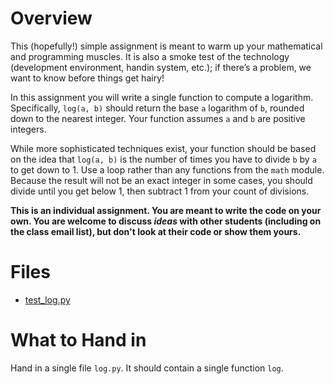 # Overview
This (hopefully!) simple assignment is meant to warm up your mathematical and programming muscles. It is also a smoke test of the technology (development environment, handin system, etc.); if there’s a problem, we want to know before things get hairy!

In this assignment you will write a single function to compute a logarithm. Specifically, `log(a, b)` should return the base `a` logarithm of `b`, rounded down to the nearest integer. Your function assumes `a` and `b` are positive integers.

While more sophisticated techniques exist, your function should be based on the idea that `log(a, b)` is the number of times you have to divide `b` by `a` to get down to 1. Use a loop rather than any functions from the `math` module. Because the result will not be an exact integer in some cases, you should divide until you get below 1, then subtract 1 from your count of divisions.

**This is an individual assignment. You are meant to write the code on your own. You are welcome to discuss *ideas* with other students (including on the class email list), but don't look at their code or show them yours.**

# Files
* [test_log.py](../test/test_log.py)

# What to Hand in
Hand in a single file `log.py`. It should contain a single function `log`.
